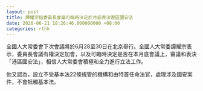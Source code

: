 ```yaml
---
layout: post
title: 譚耀宗指委員長會議可臨時決定於月底表決港區國安法
date: 2020-06-21 18:26:46.000000000 +08:00
categories: rthk
---
```


全國人大常委會下次會議將於6月28至30日在北京舉行。全國人大常委譚耀宗表示，委員長會議有權決定加會，以及可臨時決定是否在本月底會議上，審議和表決「港區國安法」，相信人大常委會積極和全力進行立法工作。

他又認為，設立不受基本法22條規管的機構和由特首任命法官，處理涉及國安案件，不會牴觸基本法。

